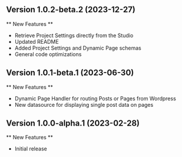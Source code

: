 ## Version 1.0.2-beta.2 (2023-12-27)

** New Features **

- Retrieve Project Settings directly from the Studio
- Updated README
- Added Project Settings and Dynamic Page schemas
- General code optimizations

## Version 1.0.1-beta.1 (2023-06-30)

** New Features **

- Dynamic Page Handler for routing Posts or Pages from Wordpress
- New datasource for displaying single post data on pages

## Version 1.0.0-alpha.1 (2023-02-28)

** New Features **

- Initial release